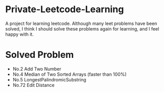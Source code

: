 # Private-Leetcode-Learning
A project for learning leetcode. Although many leet problems have been solved, I think I should solve these problems again for learning, and I feel happy with it.   

# Solved Problem

 - No.2 Add Two Number  
 - No.4 Median of Two Sorted Arrays (faster than 100%)  
 - No.5 LongestPalindromicSubstring  
 - No.72 Edit Distance  
